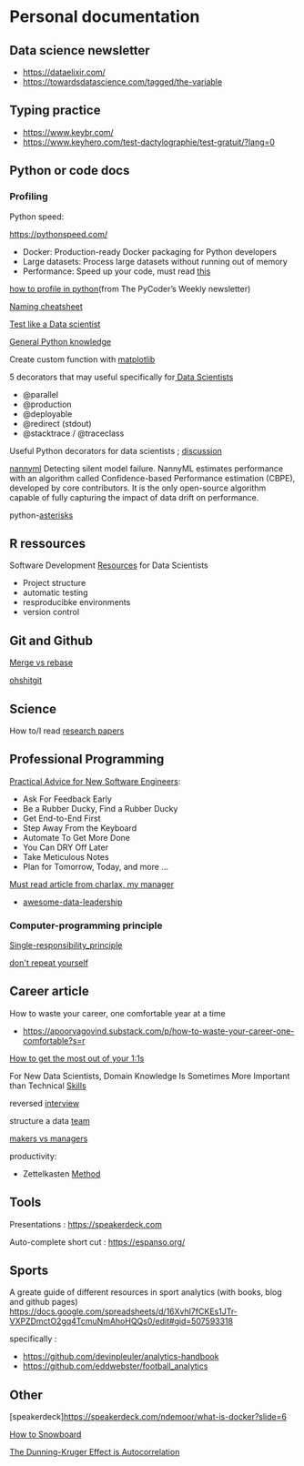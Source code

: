 # Personal documentation


## Data science newsletter

- https://dataelixir.com/
- https://towardsdatascience.com/tagged/the-variable
  
## Typing practice

- https://www.keybr.com/
- https://www.keyhero.com/test-dactylographie/test-gratuit/?lang=0


## Python or code docs 


### Profiling 


Python speed: 

https://pythonspeed.com/

- Docker: Production-ready Docker packaging for Python developers
- Large datasets: Process large datasets without running out of memory
- Performance: Speed up your code, must read [this](https://pythonspeed.com/articles/vectorization-python?utm_campaign=Data_Elixir&utm_source=Data_Elixir_371/)

[how to profile in python](https://codesolid.com/how-do-i-profile-python-code/)(from The PyCoder’s Weekly newsletter)
  

[Naming cheatsheet](https://github.com/kettanaito/naming-cheatsheet)

[Test like a Data scientist](https://www.peterbaumgartner.com/blog/testing-for-data-science/)

[General Python knowledge](https://towardsdatascience.com/20-python-interview-questions-to-challenge-your-knowledge-cddc842297c5)

Create custom function with [matplotlib](https://towardsdatascience.com/creating-custom-plotting-functions-with-matplotlib-1f4b8eba6aa1)

 5 decorators that may useful specifically for[ Data Scientists](https://bytepawn.com/python-decorators-for-data-scientists.html)
 - @parallel
 - @production
 - @deployable
 - @redirect (stdout)
 - @stacktrace / @traceclass
  
Useful Python decorators for data scientists ; [discussion](https://news.ycombinator.com/item?id=31476521) 

[nannyml](https://github.com/NannyML/nannyml/?utm_campaign=Data_Elixir&utm_source=Data_Elixir_387#readme)
Detecting silent model failure. NannyML estimates performance with an algorithm called Confidence-based Performance estimation (CBPE), developed by core contributors. It is the only open-source algorithm capable of fully capturing the impact of data drift on performance.

python-[asterisks](https://bas.codes/posts/python-asterisks) 

## R ressources

Software Development [Resources](https://www.rstudio.com/blog/software-development-resources-for-data-scientists/?utm_campaign=Data_Elixir&utm_source=Data_Elixir_388#test-functions-so-that-they-do-what-you-expect-them-to-do) for Data Scientists 

- Project structure
- automatic testing
- resproducibke environments
- version control
  

## Git and Github

[Merge vs rebase](https://www.atlassian.com/git/tutorials/merging-vs-rebasing)

[ohshitgit](https://ohshitgit.com/)
  
## Science 

How to/I read [research papers](https://www.let-all.com/assets/slides/How-to-ALT22-Aaditya.pdf?utm_campaign=Data_Elixir&utm_source=Data_Elixir_381)

## Professional Programming 

[Practical Advice for New Software Engineers](https://product.hubspot.com/blog/practical-advice-for-new-software-engineers): 
- Ask For Feedback Early 
- Be a Rubber Ducky, Find a Rubber Ducky
- Get End-to-End First
- Step Away From the Keyboard
- Automate To Get More Done
- You Can DRY Off Later
- Take Meticulous Notes 
- Plan for Tomorrow, Today, and more ...
  
[Must read article from charlax, my manager](https://github.com/charlax/professional-programming#must-read-articles)

- [awesome-data-leadership](https://github.com/ronikobrosly/awesome-data-leadership?utm_campaign=Data_Elixir&utm_source=Data_Elixir_391#readme)


### Computer-programming principle

[Single-responsibility_principle](https://en.wikipedia.org/wiki/Single-responsibility_principle) 

[don't repeat yourself](https://en.wikipedia.org/wiki/Don%27t_repeat_yourself)
## Career article 

How to waste your career, one comfortable year at a time

- https://apoorvagovind.substack.com/p/how-to-waste-your-career-one-comfortable?s=r

[How to get the most out of your 1:1s](https://erik.wiffin.com/posts/how-to-get-the-most-out-of-your-11s/)


For New Data Scientists, Domain Knowledge Is Sometimes More Important than Technical [Skills](https://towardsdatascience.com/for-new-data-scientists-domain-knowledge-is-sometimes-more-important-than-technical-skills-90e103a8c4da)

reversed [interview](https://github.com/viraptor/reverse-interview/blob/master/translations/FRENCH.md) 

structure a data [team](https://mikkeldengsoe.substack.com/p/data-team-structure-embedded-or-centralised?utm_campaign=Data_Elixir&utm_source=Data_Elixir_383&s=r) 

[makers vs managers](http://paulgraham.com/makersschedule.html)

productivity: 
- Zettelkasten [Method](https://zettelkasten.de/posts/overview/)
  
## Tools 

Presentations : https://speakerdeck.com

Auto-complete short cut : https://espanso.org/

## Sports
A greate guide of different resources in sport analytics (with books, blog and github pages)
https://docs.google.com/spreadsheets/d/16Xvhl7fCKEs1JTr-VXPZDmctO2gq4TcmuNmAhoHQQs0/edit#gid=507593318

specifically : 
- https://github.com/devinpleuler/analytics-handbook 
- https://github.com/eddwebster/football_analytics 

## Other
[speakerdeck]https://speakerdeck.com/ndemoor/what-is-docker?slide=6

[How to Snowboard](https://www.xfive.co/blog/snowboarding-ultimate-guide/)

[The Dunning-Kruger Effect is Autocorrelation](https://economicsfromthetopdown.com/2022/04/08/the-dunning-kruger-effect-is-autocorrelation/?utm_campaign=Data_Elixir&utm_source=Data_Elixir_383)


